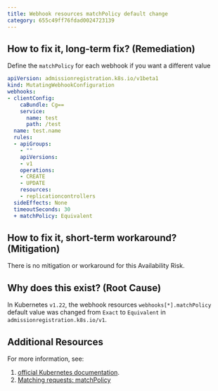 ```yaml
---
title: Webhook resources matchPolicy default change
category: 655c49ff76fdad0024723139
---
```


## How to fix it, long-term fix? (Remediation)

Define the `matchPolicy` for each webhook if you want a different value

```yaml sample-webhook.yaml
apiVersion: admissionregistration.k8s.io/v1beta1
kind: MutatingWebhookConfiguration
webhooks:
- clientConfig:
    caBundle: Cg==
    service:
      name: test
      path: /test
  name: test.name
  rules:
  - apiGroups:
    - ""
    apiVersions:
    - v1
    operations:
    - CREATE
    - UPDATE
    resources:
    - replicationcontrollers
  sideEffects: None
  timeoutSeconds: 30
  + matchPolicy: Equivalent
```

## How to fix it, short-term workaround? (Mitigation)

There is no mitigation or workaround for this Availability Risk.

## Why does this exist? (Root Cause)

In Kubernetes `v1.22`, the webhook resources `webhooks[*].matchPolicy` default value was changed from `Exact` to `Equivalent`  in `admissionregistration.k8s.io/v1`.

## Additional Resources

For more information, see:

1. [official Kubernetes documentation](https://kubernetes.io/docs/reference/using-api/deprecation-guide/#webhook-resources-v122).
2. [Matching requests: matchPolicy](https://kubernetes.io/docs/reference/access-authn-authz/extensible-admission-controllers/#matching-requests-matchpolicy)
